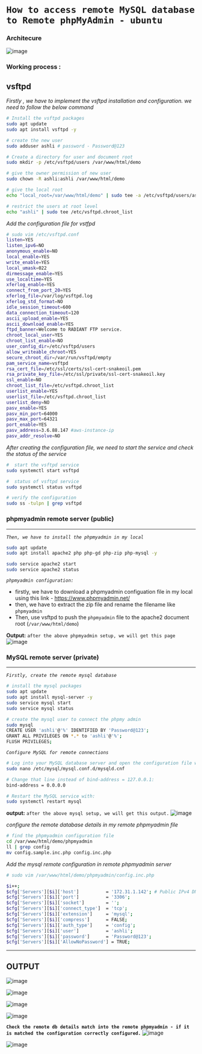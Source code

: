 # `How to access remote MySQL database to Remote phpMyAdmin - ubuntu`

### Architecure
![image](https://github.com/fourtimes/php/assets/91359308/0bba263a-860c-414a-ac9d-0f565ba49648)

### Working process :
vsftpd
-------
_Firstly , we have to implement the vsftpd installation and configuration. we need to follow the below command_

```sh
# Install the vsftpd packages
sudo apt update 
sudo apt install vsftpd -y

# create the new user
sudo adduser ashli # password - Password@123

# Create a directory for user and document root
sudo mkdir -p /etc/vsftpd/users /var/www/html/demo

# give the owner permission of new user
sudo chown -R ashli:ashli /var/www/html/demo

# give the local root
echo "local_root=/var/www/html/demo" | sudo tee -a /etc/vsftpd/users/ashli

# restrict the users at root level
echo "ashli" | sudo tee /etc/vsftpd.chroot_list
```
_Add the configuration file for vstfpd_
```sh
# sudo vim /etc/vsftpd.conf
listen=YES
listen_ipv6=NO
anonymous_enable=NO
local_enable=YES
write_enable=YES
local_umask=022
dirmessage_enable=YES
use_localtime=YES
xferlog_enable=YES
connect_from_port_20=YES
xferlog_file=/var/log/vsftpd.log
xferlog_std_format=NO
idle_session_timeout=600
data_connection_timeout=120
ascii_upload_enable=YES
ascii_download_enable=YES
ftpd_banner=Welcome to RADIANT FTP service.
chroot_local_user=YES
chroot_list_enable=NO
user_config_dir=/etc/vsftpd/users
allow_writeable_chroot=YES
secure_chroot_dir=/var/run/vsftpd/empty
pam_service_name=vsftpd
rsa_cert_file=/etc/ssl/certs/ssl-cert-snakeoil.pem
rsa_private_key_file=/etc/ssl/private/ssl-cert-snakeoil.key
ssl_enable=NO
chroot_list_file=/etc/vsftpd.chroot_list
userlist_enable=YES
userlist_file=/etc/vsftpd.chroot_list
userlist_deny=NO
pasv_enable=YES
pasv_min_port=64000
pasv_max_port=64321
port_enable=YES
pasv_address=3.6.88.147 #aws-instance-ip
pasv_addr_resolve=NO
```
_After creating the configuration file, we need to start the service and check the status of the service_
```sh
#  start the vsftpd service
sudo systemctl start vsftpd

#  status of vsftpd service
sudo systemctl status vsftpd

# verify the configuration
sudo ss -tulpn | grep vsftpd

```

### phpmyadmin remote server (public)
---
_`Then, we have to install the phpmyadmin in my local`_

```sh
sudo apt update
sudo apt install apache2 php php-gd php-zip php-mysql -y

sudo service apache2 start
sudo service apache2 status
```
_`phpmyadmin configuration:`_

- firstly, we have to download a phpmyadmin configuation file in my local using this link - https://www.phpmyadmin.net/
- then, we have to extract the zip file and rename the filename like `phpmyadmin`
- Then, use vsftpd to push the `phpmyadmin` file to the apache2 document root (`/var/www/html/demo`)


**Output:**
`after the above phpmyadmin setup, we will get this page`
![image](https://github.com/fourtimes/php/assets/91359308/e0fb7f22-b1ab-4e3a-ad2b-0364c8a7e8b6)

### MySQL remote server (private)
---
_`Firstly, create the remote mysql database`_
```sh
# install the mysql packages
sudo apt update
sudo apt install mysql-server -y
sudo service mysql start
sudo service mysql status

# create the mysql user to connect the phpmy admin
sudo mysql
CREATE USER 'ashli'@'%' IDENTIFIED BY 'Password@123';
GRANT ALL PRIVILEGES ON *.* to 'ashli'@'%';
FLUSH PRIVILEGES;
```
_`Configure MySQL for remote connections`_
```sh
# Log into your MySQL database server and open the configuration file with the command:
sudo nano /etc/mysql/mysql.conf.d/mysqld.cnf

# Change that line instead of bind-address = 127.0.0.1:
bind-address = 0.0.0.0

# Restart the MySQL service with:
sudo systemctl restart mysql
```

**output:** `after the above mysql setup, we will get this output.`
![image](https://github.com/fourtimes/php/assets/91359308/51d4574e-3323-44a5-86a5-3e318e4c601c)

_configure the remote database details in my remote phpmyadmin file_
```sh
# find the phpmyadmin configuration file
cd /var/www/html/demo/phpmyadmin
ll | grep config
mv config.sample.inc.php config.inc.php
```
_Add the mysql remote configuration in remote phpmyadmin server_
```sh
# sudo vim /var/www/html/demo/phpmyadmin/config.inc.php

$i++;
$cfg['Servers'][$i]['host']          = '172.31.1.142'; # Public IPv4 DNS Name
$cfg['Servers'][$i]['port']          = '3306';
$cfg['Servers'][$i]['socket']        = '';
$cfg['Servers'][$i]['connect_type']  = 'tcp';
$cfg['Servers'][$i]['extension']     = 'mysql';
$cfg['Servers'][$i]['compress']      = FALSE;
$cfg['Servers'][$i]['auth_type']     = 'config';
$cfg['Servers'][$i]['user']          = 'ashli';
$cfg['Servers'][$i]['password']      = 'Password@123';
$cfg['Servers'][$i]['AllowNoPassword'] = TRUE;

```
---

OUTPUT 
-------

![image](https://github.com/fourtimes/php/assets/91359308/ff72a39b-8519-40bb-9eff-6f0224abe92e)

![image](https://github.com/fourtimes/php/assets/91359308/6ee4e8f3-d569-4116-878d-24704d136782)

![image](https://github.com/fourtimes/php/assets/91359308/5f7d70c5-2474-438d-806a-f9cd66a3fb09)

![image](https://github.com/fourtimes/php/assets/91359308/6ee42a18-ebae-47b4-ae03-59cf117f7195)

**`Check the remote db details match into the remote phpmyadmin - if it is matched the configuration correctly configured.`**
![image](https://github.com/fourtimes/php/assets/91359308/81fdee7d-bbb5-4863-a2f0-79349bcb96dd)

![image](https://github.com/fourtimes/php/assets/91359308/85a313cf-7970-4c57-b72b-6a194527fe7a)



